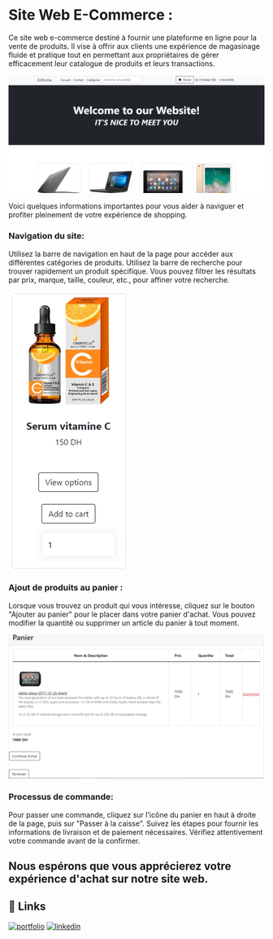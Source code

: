 # Site Web E-Commerce :

<p>
Ce site web e-commerce destiné à fournir une plateforme en ligne pour la vente de produits. Il vise à offrir aux clients une expérience de magasinage fluide et pratique tout en permettant aux propriétaires de gérer efficacement leur catalogue de produits et leurs transactions.
</p>
 
<div align="center" >

<img  src="https://github.com/FatimaEzzahraElAyadi/Site_Web_E-Commerce/blob/master/images/homepage.PNG" >
 
</a>

</div>

<p>
 
 Voici quelques informations importantes pour vous aider à naviguer et profiter pleinement de votre expérience de shopping.
</p>

### Navigation du site:
<p>
Utilisez la barre de navigation en haut de la page pour accéder aux différentes catégories de produits.
Utilisez la barre de recherche pour trouver rapidement un produit spécifique.
Vous pouvez filtrer les résultats par prix, marque, taille, couleur, etc., pour affiner votre recherche.
</p>

<img  src="https://github.com/FatimaEzzahraElAyadi/Site_Web_E-Commerce/blob/master/images/product.PNG" >

### Ajout de produits au panier :
<p>
Lorsque vous trouvez un produit qui vous intéresse, cliquez sur le bouton "Ajouter au panier" pour le placer dans votre panier d'achat.
Vous pouvez modifier la quantité ou supprimer un article du panier à tout moment.
</p>

<img  src="https://github.com/FatimaEzzahraElAyadi/Site_Web_E-Commerce/blob/master/images/panier.PNG" >

### Processus de commande:
<p>
Pour passer une commande, cliquez sur l'icône du panier en haut à droite de la page, puis sur "Passer à la caisse".
Suivez les étapes pour fournir les informations de livraison et de paiement nécessaires.
Vérifiez attentivement votre commande avant de la confirmer.
</p>

## Nous espérons que vous apprécierez votre expérience d'achat sur notre site web. ##

## 🔗 Links
[![portfolio](https://img.shields.io/badge/my_portfolio-000?style=for-the-badge&logo=ko-fi&logoColor=white)](https://github.com/FatimaEzzahraElAyadi/)
[![linkedin](https://img.shields.io/badge/linkedin-0A66C2?style=for-the-badge&logo=linkedin&logoColor=white)](https://www.linkedin.com/in/fatima-ezzahra-el-ayadi-977bb5196/)
